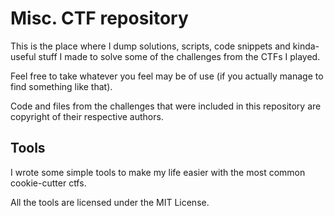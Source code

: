# Misc. CTF repository

This is the place where I dump solutions, scripts, code snippets and kinda-useful stuff I made to solve some of the challenges from the CTFs I played.

Feel free to take whatever you feel may be of use (if you actually manage to find something like that).

Code and files from the challenges that were included in this repository are copyright of their respective authors.

## Tools

I wrote some simple tools to make my life easier with the most common cookie-cutter ctfs.

All the tools are licensed under the MIT License.

